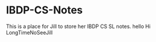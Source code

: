 # IBDP-CS-Notes
This is a place for Jill to store her IBDP CS SL notes.
hello 
Hi LongTimeNoSeeJill
